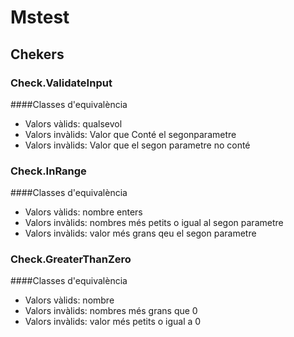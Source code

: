 # Mstest

## Chekers

### Check.ValidateInput

####Classes d'equivalència

* Valors vàlids: qualsevol
* Valors invàlids: Valor que Conté el segonparametre
* Valors invàlids: Valor que el segon parametre no conté


### Check.InRange

####Classes d'equivalència

* Valors vàlids: nombre enters
* Valors invàlids: nombres més petits o igual al segon parametre
* Valors invàlids: valor més grans qeu el segon parametre


### Check.GreaterThanZero

####Classes d'equivalència

* Valors vàlids: nombre 
* Valors invàlids: nombres més grans que 0
* Valors invàlids: valor més petits o igual a 0
